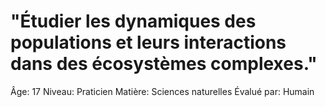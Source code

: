 # "Étudier les dynamiques des populations et leurs interactions dans des écosystèmes complexes."

Âge: 17
Niveau: Praticien
Matière: Sciences naturelles
Évalué par: Humain